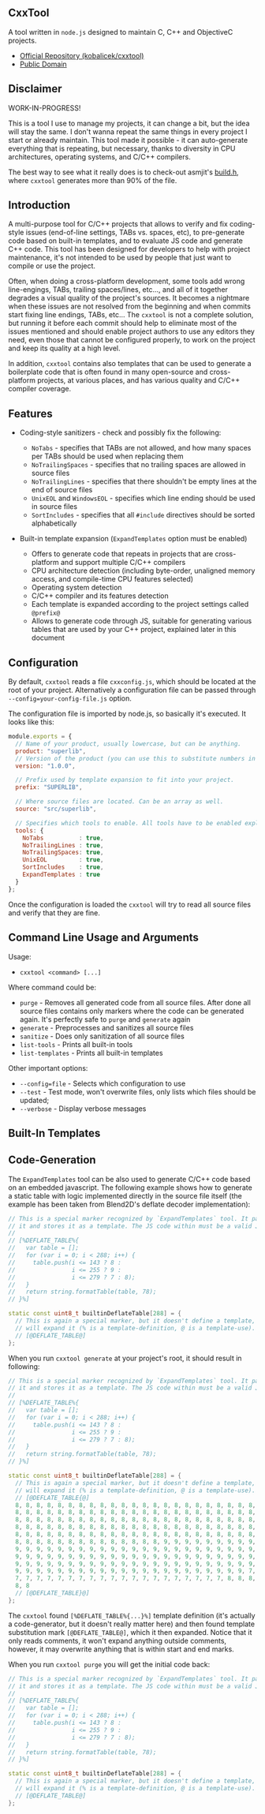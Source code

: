 CxxTool
-------

A tool written in `node.js` designed to maintain C, C++ and ObjectiveC projects.

  * [Official Repository (kobalicek/cxxtool)](https://github.com/kobalicek/cxxtool)
  * [Public Domain](https://unlicense.org/)

Disclaimer
----------

WORK-IN-PROGRESS!

This is a tool I use to manage my projects, it can change a bit, but the idea will stay the same. I don't wanna repeat the same things in every project I start or already maintain. This tool made it possible - it can auto-generate everything that is repeating, but necessary, thanks to diversity in CPU architectures, operating systems, and C/C++ compilers.

The best way to see what it really does is to check-out asmjit's [build.h](https://github.com/kobalicek/asmjit/blob/master/src/asmjit/build.h), where `cxxtool` generates more than 90% of the file.

Introduction
------------

A multi-purpose tool for C/C++ projects that allows to verify and fix coding-style issues (end-of-line settings, TABs vs. spaces, etc), to pre-generate code based on built-in templates, and to evaluate JS code and generate C++ code. This tool has been designed for developers to help with project maintenance, it's not intended to be used by people that just want to compile or use the project.

Often, when doing a cross-platform development, some tools add wrong line-engings, TABs, trailing spaces/lines, etc..., and all of it together degrades a visual quality of the project's sources. It becomes a nightmare when these issues are not resolved from the beginning and when commits start fixing line endings, TABs, etc... The `cxxtool` is not a complete solution, but running it before each commit should help to eliminate most of the issues mentioned and should enable project authors to use any editors they need, even those that cannot be configured properly, to work on the project and keep its quality at a high level.

In addition, `cxxtool` contains also templates that can be used to generate a boilerplate code that is often found in many open-source and cross-platform projects, at various places, and has various quality and C/C++ compiler coverage.

Features
--------

  * Coding-style sanitizers - check and possibly fix the following:
    * `NoTabs` - specifies that TABs are not allowed, and how many spaces per TABs should be used when replacing them
    * `NoTrailingSpaces` - specifies that no trailing spaces are allowed in source files
    * `NoTrailingLines` - specifies that there shouldn't be empty lines at the end of source files
    * `UnixEOL` and `WindowsEOL` - specifies which line ending should be used in source files
    * `SortIncludes` - specifies that all `#include` directives should be sorted alphabetically

  * Built-in template expansion (`ExpandTemplates` option must be enabled)
    * Offers to generate code that repeats in projects that are cross-platform and support multiple C/C++ compilers
    * CPU architecture detection (including byte-order, unaligned memory access, and compile-time CPU features selected)
    * Operating system detection
    * C/C++ compiler and its features detection
    * Each template is expanded according to the project settings called `@prefix@`
    * Allows to generate code through JS, suitable for generating various tables that are used by your C++ project, explained later in this document

Configuration
-------------

By default, `cxxtool` reads a file `cxxconfig.js`, which should be located at the root of your project. Alternatively a configuration file can be passed through `--config=your-config-file.js` option.

The configuration file is imported by node.js, so basically it's executed. It looks like this:

```js
module.exports = {
  // Name of your product, usually lowercase, but can be anything.
  product: "superlib",
  // Version of the product (you can use this to substitute numbers in your sources).
  version: "1.0.0",

  // Prefix used by template expansion to fit into your project.
  prefix: "SUPERLIB",

  // Where source files are located. Can be an array as well.
  source: "src/superlib",

  // Specifies which tools to enable. All tools have to be enabled explicitly.
  tools: {
    NoTabs          : true,
    NoTrailingLines : true,
    NoTrailingSpaces: true,
    UnixEOL         : true,
    SortIncludes    : true,
    ExpandTemplates : true
  }
};
```

Once the configuration is loaded the `cxxtool` will try to read all source files and verify that they are fine.

Command Line Usage and Arguments
--------------------------------

Usage:
  * `cxxtool <command> [...]`

Where command could be:
  * `purge` - Removes all generated code from all source files. After done all source files contains only markers where the code can be generated again. It's perfectly safe to `purge` and `generate` again
  * `generate` - Preprocesses and sanitizes all source files
  * `sanitize` - Does only sanitization of all source files
  * `list-tools` - Prints all built-in tools
  * `list-templates` - Prints all built-in templates

Other important options:
  * `--config=file` - Selects which configuration to use
  * `--test` - Test mode, won't overwrite files, only lists which files should be updated;
  * `--verbose` - Display verbose messages

Built-In Templates
------------------

Code-Generation
---------------

The `ExpandTemplates` tool can be also used to generate C/C++ code based on an embedded javascript. The following example shows how to generate a static table with logic implemented directly in the source file itself (the example has been taken from Blend2D's deflate decoder implementation):

```cpp
// This is a special marker recognized by `ExpandTemplates` tool. It parses
// it and stores it as a template. The JS code within must be a valid JS code.
//
// [%DEFLATE_TABLE%{
//   var table = [];
//   for (var i = 0; i < 288; i++) {
//     table.push(i <= 143 ? 8 :
//                i <= 255 ? 9 :
//                i <= 279 ? 7 : 8);
//   }
//   return string.formatTable(table, 78);
// }%]

static const uint8_t builtinDeflateTable[288] = {
  // This is again a special marker, but it doesn't define a template, but it
  // will expand it (% is a template-definition, @ is a template-use).
  // [@DEFLATE_TABLE@]
};
```

When you run `cxxtool generate` at your project's root, it should result in following:

```cpp
// This is a special marker recognized by `ExpandTemplates` tool. It parses
// it and stores it as a template. The JS code within must be a valid JS code.
//
// [%DEFLATE_TABLE%{
//   var table = [];
//   for (var i = 0; i < 288; i++) {
//     table.push(i <= 143 ? 8 :
//                i <= 255 ? 9 :
//                i <= 279 ? 7 : 8);
//   }
//   return string.formatTable(table, 78);
// }%]

static const uint8_t builtinDeflateTable[288] = {
  // This is again a special marker, but it doesn't define a template, but it
  // will expand it (% is a template-definition, @ is a template-use).
  // [@DEFLATE_TABLE{@]
  8, 8, 8, 8, 8, 8, 8, 8, 8, 8, 8, 8, 8, 8, 8, 8, 8, 8, 8, 8, 8, 8, 8, 8, 8, 8,
  8, 8, 8, 8, 8, 8, 8, 8, 8, 8, 8, 8, 8, 8, 8, 8, 8, 8, 8, 8, 8, 8, 8, 8, 8, 8,
  8, 8, 8, 8, 8, 8, 8, 8, 8, 8, 8, 8, 8, 8, 8, 8, 8, 8, 8, 8, 8, 8, 8, 8, 8, 8,
  8, 8, 8, 8, 8, 8, 8, 8, 8, 8, 8, 8, 8, 8, 8, 8, 8, 8, 8, 8, 8, 8, 8, 8, 8, 8,
  8, 8, 8, 8, 8, 8, 8, 8, 8, 8, 8, 8, 8, 8, 8, 8, 8, 8, 8, 8, 8, 8, 8, 8, 8, 8,
  8, 8, 8, 8, 8, 8, 8, 8, 8, 8, 8, 8, 8, 8, 9, 9, 9, 9, 9, 9, 9, 9, 9, 9, 9, 9,
  9, 9, 9, 9, 9, 9, 9, 9, 9, 9, 9, 9, 9, 9, 9, 9, 9, 9, 9, 9, 9, 9, 9, 9, 9, 9,
  9, 9, 9, 9, 9, 9, 9, 9, 9, 9, 9, 9, 9, 9, 9, 9, 9, 9, 9, 9, 9, 9, 9, 9, 9, 9,
  9, 9, 9, 9, 9, 9, 9, 9, 9, 9, 9, 9, 9, 9, 9, 9, 9, 9, 9, 9, 9, 9, 9, 9, 9, 9,
  9, 9, 9, 9, 9, 9, 9, 9, 9, 9, 9, 9, 9, 9, 9, 9, 9, 9, 9, 9, 9, 9, 7, 7, 7, 7,
  7, 7, 7, 7, 7, 7, 7, 7, 7, 7, 7, 7, 7, 7, 7, 7, 7, 7, 7, 7, 8, 8, 8, 8, 8, 8,
  8, 8
  // [@DEFLATE_TABLE}@]
};
```

The `cxxtool` found `[%DEFLATE_TABLE%{...}%]` template definition (it's actually a code-generator, but it doesn't really matter here) and then found template substitution mark `[@DEFLATE_TABLE@]`, which it then expanded. Notice that it only reads comments, it won't expand anything outside comments, however, it may overwrite anything that is within start and end marks.

When you run `cxxtool purge` you will get the initial code back:

```cpp
// This is a special marker recognized by `ExpandTemplates` tool. It parses
// it and stores it as a template. The JS code within must be a valid JS code.
//
// [%DEFLATE_TABLE%{
//   var table = [];
//   for (var i = 0; i < 288; i++) {
//     table.push(i <= 143 ? 8 :
//                i <= 255 ? 9 :
//                i <= 279 ? 7 : 8);
//   }
//   return string.formatTable(table, 78);
// }%]

static const uint8_t builtinDeflateTable[288] = {
  // This is again a special marker, but it doesn't define a template, but it
  // will expand it (% is a template-definition, @ is a template-use).
  // [@DEFLATE_TABLE@]
};
```
